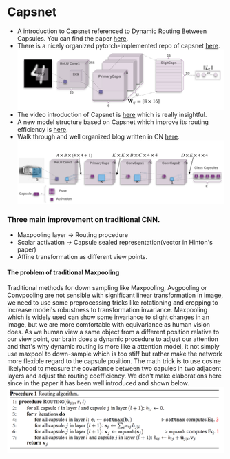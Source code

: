 # Capsnet
- A introduction to Capsnet referenced to Dynamic Routing Between Capsules. You can find the paper [here](https://arxiv.org/pdf/1710.09829.pdf).
- There is a nicely organized pytorch-implemented repo of capsnet [here](https://github.com/laubonghaudoi/CapsNet_guide_PyTorch).
![alt text](png/model.png)
- The video introduction of Capsnet is [here](https://pan.baidu.com/s/1bo03udL) which is really insightful.
- A new model structure based on Capsnet which improve its routing efficiency is [here](https://openreview.net/pdf?id=HJWLfGWRb).
- Walk through and well organized blog written in CN [here](https://zhuanlan.zhihu.com/p/30970675).
![alt text](png/png2.png)
### Three main improvement on traditional CNN.
- Maxpooling layer -> Routing procedure
- Scalar activation -> Capsule sealed representation(vector in Hinton's paper)
- Affine transformation as different view points.
#### The problem of traditional Maxpooling
Traditional methods for down sampling like Maxpooling, Avgpooling or Convpooling are not sensible with significant linear transformation in image, we need to use some preprocessing tricks like rotationing and cropping to increase model's robustness to transformation invariance. Maxpooling which is widely used can show some invariance to slight changes in an image, but we are more comfortable with equivariance as human vision does. As we human view a same object from a different position relative to our view point, our brain does a dynamic procedure to adjust our attention and that's why dynamic routing is more like a attention model, it not simply use maxpool to down-sample which is too stiff but rather make the network more flexible regard to the capsule position.
The math trick is to use cosine likelyhood to measure the covariance between two capules in two adjacent layers and adjust the routing coefficiency.
We don't make elaborations here since in the paper it has been well introduced and shown below.
![alt text](png/routing.png)
